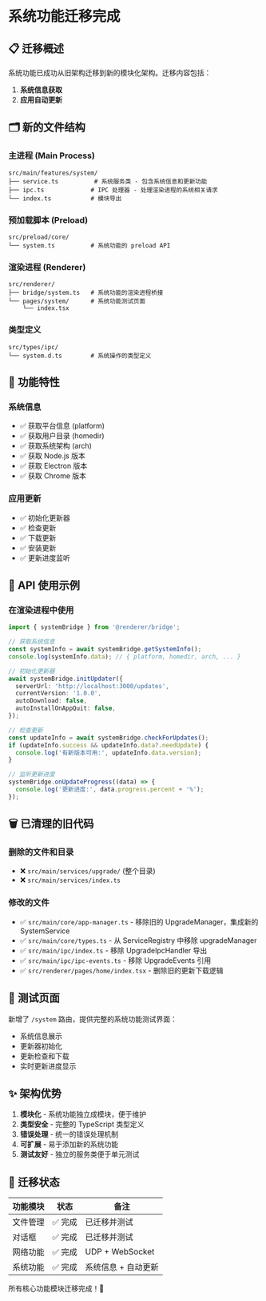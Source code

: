 # 系统功能迁移完成

## 📋 迁移概述

系统功能已成功从旧架构迁移到新的模块化架构。迁移内容包括：

1. **系统信息获取**
2. **应用自动更新**

## 🗂️ 新的文件结构

### 主进程 (Main Process)

```
src/main/features/system/
├── service.ts          # 系统服务类 - 包含系统信息和更新功能
├── ipc.ts             # IPC 处理器 - 处理渲染进程的系统相关请求
└── index.ts           # 模块导出
```

### 预加载脚本 (Preload)

```
src/preload/core/
└── system.ts          # 系统功能的 preload API
```

### 渲染进程 (Renderer)

```
src/renderer/
├── bridge/system.ts   # 系统功能的渲染进程桥接
└── pages/system/      # 系统功能测试页面
    └── index.tsx
```

### 类型定义

```
src/types/ipc/
└── system.d.ts        # 系统操作的类型定义
```

## 🔧 功能特性

### 系统信息
- ✅ 获取平台信息 (platform)
- ✅ 获取用户目录 (homedir)
- ✅ 获取系统架构 (arch)
- ✅ 获取 Node.js 版本
- ✅ 获取 Electron 版本
- ✅ 获取 Chrome 版本

### 应用更新
- ✅ 初始化更新器
- ✅ 检查更新
- ✅ 下载更新
- ✅ 安装更新
- ✅ 更新进度监听

## 🚀 API 使用示例

### 在渲染进程中使用

```typescript
import { systemBridge } from '@renderer/bridge';

// 获取系统信息
const systemInfo = await systemBridge.getSystemInfo();
console.log(systemInfo.data); // { platform, homedir, arch, ... }

// 初始化更新器
await systemBridge.initUpdater({
  serverUrl: 'http://localhost:3000/updates',
  currentVersion: '1.0.0',
  autoDownload: false,
  autoInstallOnAppQuit: false,
});

// 检查更新
const updateInfo = await systemBridge.checkForUpdates();
if (updateInfo.success && updateInfo.data?.needUpdate) {
  console.log('有新版本可用:', updateInfo.data.version);
}

// 监听更新进度
systemBridge.onUpdateProgress((data) => {
  console.log('更新进度:', data.progress.percent + '%');
});
```

## 🗑️ 已清理的旧代码

### 删除的文件和目录
- ❌ `src/main/services/upgrade/` (整个目录)
- ❌ `src/main/services/index.ts`

### 修改的文件
- ✅ `src/main/core/app-manager.ts` - 移除旧的 UpgradeManager，集成新的 SystemService
- ✅ `src/main/core/types.ts` - 从 ServiceRegistry 中移除 upgradeManager
- ✅ `src/main/ipc/index.ts` - 移除 UpgradeIpcHandler 导出
- ✅ `src/main/ipc/ipc-events.ts` - 移除 UpgradeEvents 引用
- ✅ `src/renderer/pages/home/index.tsx` - 删除旧的更新下载逻辑

## 📱 测试页面

新增了 `/system` 路由，提供完整的系统功能测试界面：
- 系统信息展示
- 更新器初始化
- 更新检查和下载
- 实时更新进度显示

## ✨ 架构优势

1. **模块化** - 系统功能独立成模块，便于维护
2. **类型安全** - 完整的 TypeScript 类型定义
3. **错误处理** - 统一的错误处理机制
4. **可扩展** - 易于添加新的系统功能
5. **测试友好** - 独立的服务类便于单元测试

## 🔄 迁移状态

| 功能模块 | 状态 | 备注 |
|---------|------|------|
| 文件管理 | ✅ 完成 | 已迁移并测试 |
| 对话框 | ✅ 完成 | 已迁移并测试 |
| 网络功能 | ✅ 完成 | UDP + WebSocket |
| 系统功能 | ✅ 完成 | 系统信息 + 自动更新 |

所有核心功能模块迁移完成！🎉 